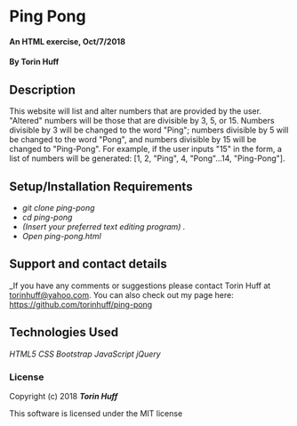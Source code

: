 # Ping Pong

#### An HTML exercise, Oct/7/2018

#### By Torin Huff

## Description

This website will list and alter numbers that are provided by the user. "Altered" numbers will be those that are divisible by 3, 5, or 15. Numbers divisible by 3 will be changed to the word "Ping"; numbers divisible by 5 will be changed to the word "Pong", and numbers divisible by 15 will be changed to "Ping-Pong". For example, if the user inputs "15" in the form, a list of numbers will be generated: [1, 2, "Ping", 4, "Pong"...14, "Ping-Pong"].

## Setup/Installation Requirements

* _git clone ping-pong_
* _cd ping-pong_
* _(Insert your preferred text editing program) ._
* _Open ping-pong.html_

## Support and contact details

_If you have any comments or suggestions please contact Torin Huff at torinhuff@yahoo.com. You can also check out my page here: <https://github.com/torinhuff/ping-pong>

## Technologies Used

_HTML5_
_CSS_
_Bootstrap_
_JavaScript_
_jQuery_

### License

Copyright (c) 2018 **_Torin Huff_**

This software is licensed under the MIT license
